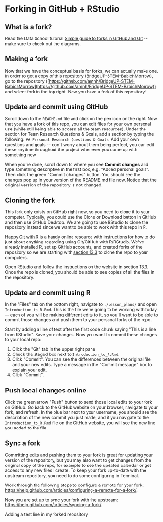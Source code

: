 # Forking in GitHub + RStudio

## What is a fork?

Read the Data School tutorial [Simple guide to forks in GitHub and Git](https://www.dataschool.io/simple-guide-to-forks-in-github-and-git/) -- make sure to check out the diagrams.

## Making a fork

Now that we have the conceptual basis for forks, we can actually make one. In order to get a copy of this repository (BridgeUP-STEM-BabichMorrow), go to the repository ([https://github.com/amnh/BridgeUP-STEM-BabichMorrow](https://github.com/amnh/BridgeUP-STEM-BabichMorrow)) and select fork in the top right. Now you have a fork of this repository!

## Update and commit using GitHub

Scroll down to the `README.md` file and click on the pen icon on the right. Now that you have a fork of this repo, you can edit files for your own personal use (while still being able to access all the team resources). Under the section for Team Research Questions & Goals, add a section by typing the following: `## Personal Research Questions & Goals`. Add your own questions and goals -- don't worry about them being perfect, you can edit these anytime throughout the project whenever you come up with something new.

When you're done, scroll down to where you see **Commit changes** and type something descriptive in the first box, e.g. "Added personal goals". Then click the green "Commit changes" button. You should see the changes pop up in your version of the README.md file now. Notice that the original version of the repository is not changed.

## Cloning the fork

This fork only exists on GitHub right now, so you need to clone it to your computer. Typically, you could use the Clone or Download button in GitHub and then use GitHub Desktop. We are going to use RStudio to clone the repository instead since we want to be able to work with this repo in R.

[Happy Git with R](happygitwithr.com) is a handy online resource with instructions for how to do just about anything regarding using Git/GitHub with R/RStudio. We've already installed R, set up GitHub accounts, and created forks of the repository so we are starting with [section 13.3](http://happygitwithr.com/rstudio-git-github.html#clone-the-new-github-repository-to-your-computer-via-rstudio) to clone the repo to your computers.

Open RStudio and follow the instructions on the website in section 13.3. Once the repo is cloned, you should be able to see copies of all the files in the repository.

## Update and commit using R

In the "Files" tab on the bottom right, navigate to `./lesson_plans/` and open `Introduction_to_R.Rmd`. This is the file we're going to be working with today -- each of you will be making different edits to it, so you'll want to be able to commit those changes and push them to your personal forks of the repo.

Start by adding a line of text after the first code chunk saying "This is a line from RStudio". Save your changes. Now you want to commit these changes to your local repo:

1. Click the "Git" tab in the upper right pane
2. Check the staged box next to `Introduction_to_R.Rmd`.
3. Click "Commit". You can see the differences between the original file and your new edits. Type a message in the "Commit message" box to explain your edit.
4. Click "Commit".

## Push local changes online

Click the green arrow "Push" button to send those local edits to your fork on GitHub. Go back to the GitHub website on your browser, navigate to your fork, and refresh. In the blue bar next to your username, you should see the description of the new commit you just made, and if you navigate to the `Introduction_to_R.Rmd` file on the GitHub website, you will see the new line you added to the file.

## Sync a fork

Committing edits and pushing them to your fork is great for updating your version of the repository, but you may also want to get changes from the original copy of the repo, for example to see the updated calendar or get access to any new files I create. To keep your fork up-to-date with the upstream repository, you need to do some configuring in Terminal.

Work through the following steps to configure a remote for your fork: https://help.github.com/articles/configuring-a-remote-for-a-fork/.

Now you are set up to sync your fork with the upstream: https://help.github.com/articles/syncing-a-fork/.

Adding a test line in my forked repository
